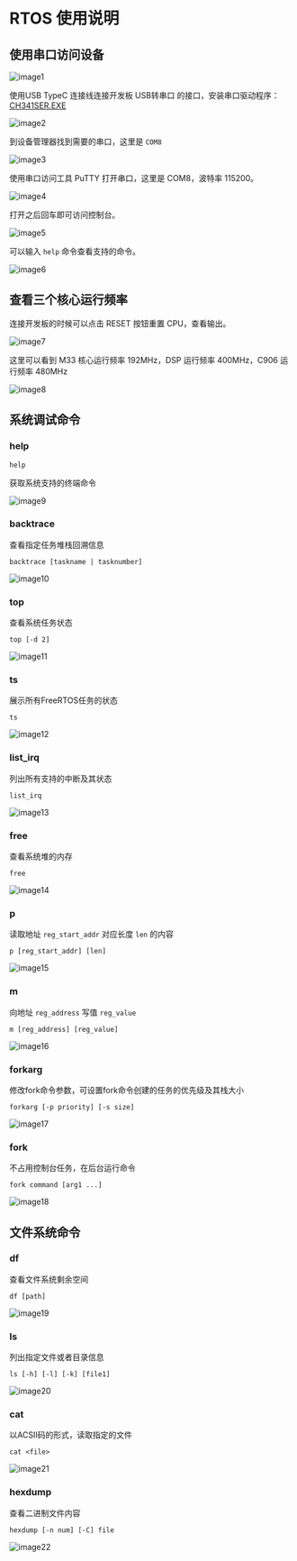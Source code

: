 # RTOS 使用说明

## 使用串口访问设备

![image1](http://photos.100ask.net/aw-r128-docs/quick-start/part3/chapter5/image1.jpg)

使用USB TypeC 连接线连接开发板 USB转串口 的接口，安装串口驱动程序：[CH341SER.EXE](https://www.wch.cn/download/CH341SER_EXE.html)

![image2](http://photos.100ask.net/aw-r128-docs/quick-start/part3/chapter5/image2.png)

到设备管理器找到需要的串口，这里是 `COM8`

![image3](http://photos.100ask.net/aw-r128-docs/quick-start/part3/chapter5/image3.png)

使用串口访问工具 PuTTY 打开串口，这里是 COM8，波特率 115200。

![image4](http://photos.100ask.net/aw-r128-docs/quick-start/part3/chapter5/image4.png)

打开之后回车即可访问控制台。

![image5](http://photos.100ask.net/aw-r128-docs/quick-start/part3/chapter5/image5.png)

可以输入 `help` 命令查看支持的命令。

![image6](http://photos.100ask.net/aw-r128-docs/quick-start/part3/chapter5/image6.png)

## 查看三个核心运行频率

连接开发板的时候可以点击 RESET 按钮重置 CPU，查看输出。

![image7](http://photos.100ask.net/aw-r128-docs/quick-start/part3/chapter5/image7.jpg)

这里可以看到 M33 核心运行频率 192MHz，DSP 运行频率 400MHz，C906 运行频率 480MHz

![image8](http://photos.100ask.net/aw-r128-docs/quick-start/part3/chapter5/image8.png)

## 系统调试命令

### help

```
help
```

获取系统支持的终端命令

![image9](http://photos.100ask.net/aw-r128-docs/quick-start/part3/chapter5/image9.png)

### backtrace

查看指定任务堆栈回溯信息

```
backtrace [taskname | tasknumber]
```

![image10](http://photos.100ask.net/aw-r128-docs/quick-start/part3/chapter5/image10.png)

### top

查看系统任务状态

```
top [‑d 2]
```

![image11](http://photos.100ask.net/aw-r128-docs/quick-start/part3/chapter5/image11.png)

### ts

展示所有FreeRTOS任务的状态

```
ts
```

![image12](http://photos.100ask.net/aw-r128-docs/quick-start/part3/chapter5/image12.png)

### list_irq

列出所有支持的中断及其状态

````
list_irq
````

![image13](http://photos.100ask.net/aw-r128-docs/quick-start/part3/chapter5/image13.png)

### free

查看系统堆的内存

```
free
```

![image14](http://photos.100ask.net/aw-r128-docs/quick-start/part3/chapter5/image14.png)

### p

读取地址 `reg_start_addr` 对应长度 `len` 的内容

```
p [reg_start_addr] [len]
```

![image15](http://photos.100ask.net/aw-r128-docs/quick-start/part3/chapter5/image15.png)

### m

向地址 `reg_address` 写值 `reg_value`

```
m [reg_address] [reg_value]
```

![image16](http://photos.100ask.net/aw-r128-docs/quick-start/part3/chapter5/image16.png)

### forkarg

修改fork命令参数，可设置fork命令创建的任务的优先级及其栈大小

```
forkarg [‑p priority] [‑s size]
```

![image17](http://photos.100ask.net/aw-r128-docs/quick-start/part3/chapter5/image17.png)

### fork

不占用控制台任务，在后台运行命令

```
fork command [arg1 ...]
```

![image18](http://photos.100ask.net/aw-r128-docs/quick-start/part3/chapter5/image18.png)

## 文件系统命令

### df

查看文件系统剩余空间

```
df [path]
```

![image19](http://photos.100ask.net/aw-r128-docs/quick-start/part3/chapter5/image19.png)

### ls

列出指定文件或者目录信息

```
ls [‑h] [‑l] [‑k] [file1]
```

![image20](http://photos.100ask.net/aw-r128-docs/quick-start/part3/chapter5/image20.png)

### cat

以ACSII码的形式，读取指定的文件

```
cat <file>
```

![image21](http://photos.100ask.net/aw-r128-docs/quick-start/part3/chapter5/image21.png)

### hexdump

查看二进制文件内容

```
hexdump [‑n num] [‑C] file
```

![image22](http://photos.100ask.net/aw-r128-docs/quick-start/part3/chapter5/image22.png)

